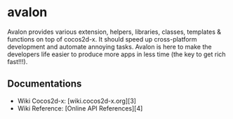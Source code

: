 avalon
=========

Avalon provides various extension, helpers, libraries, classes, templates &
functions on top of cocos2d-x. It should speed up cross-platform development
and automate annoying tasks. Avalon is here to make the developers life easier
to produce more apps in less time (the key to get rich fast!!!).

Documentations
--------------

   * Wiki Cocos2d-x: [wiki.cocos2d-x.org][3]
   * Wiki Reference: [Online API References][4]

